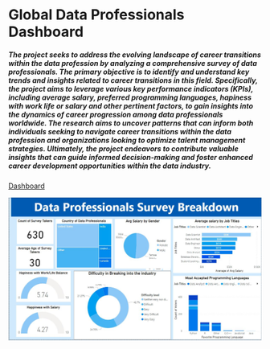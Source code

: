 # Global Data Professionals Dashboard

##### The project seeks to address the evolving landscape of career transitions within the data profession by analyzing a comprehensive survey of data professionals. The primary objective is to identify and understand key trends and insights related to career transitions in this field. Specifically, the project aims to leverage various key performance indicators (KPIs), including average salary, preferred programming languages, hapiness with work life or salary and other pertinent factors, to gain insights into the dynamics of career progression among data professionals worldwide. The research aims to uncover patterns that can inform both individuals seeking to navigate career transitions within the data profession and organizations looking to optimize talent management strategies. Ultimately, the project endeavors to contribute valuable insights that can guide informed decision-making and foster enhanced career development opportunities within the data industry.

[Dashboard]()

![Data Professional's](https://github.com/KG-GitHubRepo/Global-Data-Professionals-Dashboard/blob/main/img.JPG)
